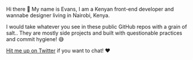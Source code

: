 Hi there 👋 My name is Evans, I am a Kenyan front-end developer and wannabe designer living in Nairobi, Kenya.

I would take whatever you see in these public GitHub repos with a grain of salt.. They are mostly side projects and built with questionable practices and commit hygiene! 😅

[Hit me up on Twitter](https://twitter.com/appo_llonic) if you want to chat! ❤️


